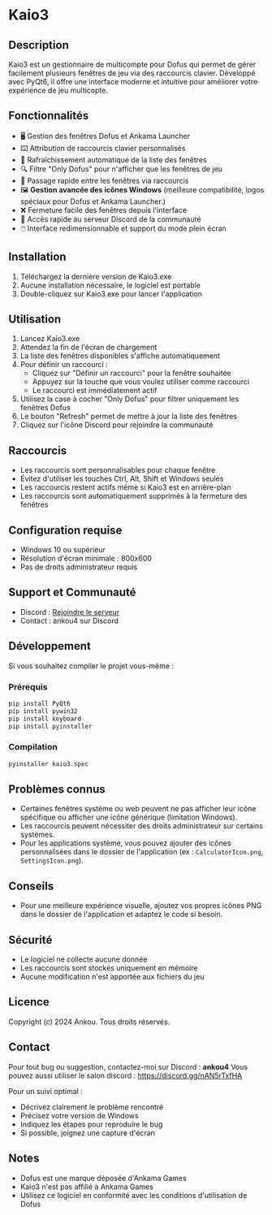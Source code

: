 # Kaio3

## Description
Kaio3 est un gestionnaire de multicompte pour Dofus qui permet de gérer facilement plusieurs fenêtres de jeu via des raccourcis clavier. Développé avec PyQt6, il offre une interface moderne et intuitive pour améliorer votre expérience de jeu multicopte.

## Fonctionnalités
- 🖥️ Gestion des fenêtres Dofus et Ankama Launcher
- ⌨️ Attribution de raccourcis clavier personnalisés
- 🔄 Rafraîchissement automatique de la liste des fenêtres
- 🔍 Filtre "Only Dofus" pour n'afficher que les fenêtres de jeu
- 🎯 Passage rapide entre les fenêtres via raccourcis
- 🖼️ **Gestion avancée des icônes Windows** (meilleure compatibilité, logos spéciaux pour Dofus et Ankama Launcher.)
- ❌ Fermeture facile des fenêtres depuis l'interface
- 💬 Accès rapide au serveur Discord de la communauté
- 🖱️ Interface redimensionnable et support du mode plein écran

## Installation
1. Téléchargez la dernière version de Kaio3.exe
2. Aucune installation nécessaire, le logiciel est portable
3. Double-cliquez sur Kaio3.exe pour lancer l'application

## Utilisation
1. Lancez Kaio3.exe
2. Attendez la fin de l'écran de chargement
3. La liste des fenêtres disponibles s'affiche automatiquement
4. Pour définir un raccourci :
   - Cliquez sur "Définir un raccourci" pour la fenêtre souhaitée
   - Appuyez sur la touche que vous voulez utiliser comme raccourci
   - Le raccourci est immédiatement actif
5. Utilisez la case à cocher "Only Dofus" pour filtrer uniquement les fenêtres Dofus
6. Le bouton "Refresh" permet de mettre à jour la liste des fenêtres
7. Cliquez sur l'icône Discord pour rejoindre la communauté

## Raccourcis
- Les raccourcis sont personnalisables pour chaque fenêtre
- Évitez d'utiliser les touches Ctrl, Alt, Shift et Windows seules
- Les raccourcis restent actifs même si Kaio3 est en arrière-plan
- Les raccourcis sont automatiquement supprimés à la fermeture des fenêtres

## Configuration requise
- Windows 10 ou supérieur
- Résolution d'écran minimale : 800x600
- Pas de droits administrateur requis

## Support et Communauté
- Discord : [Rejoindre le serveur](https://discord.gg/nAN5rTxfHA)
- Contact : ankou4 sur Discord

## Développement
Si vous souhaitez compiler le projet vous-même :

### Prérequis
```bash
pip install PyQt6
pip install pywin32
pip install keyboard
pip install pyinstaller
```

### Compilation
```bash
pyinstaller kaio3.spec
```

## Problèmes connus
- Certaines fenêtres système ou web peuvent ne pas afficher leur icône spécifique ou afficher une icône générique (limitation Windows).
- Les raccourcis peuvent nécessiter des droits administrateur sur certains systèmes.
- Pour les applications système, vous pouvez ajouter des icônes personnalisées dans le dossier de l'application (ex : `CalculatorIcon.png`, `SettingsIcon.png`).

## Conseils
- Pour une meilleure expérience visuelle, ajoutez vos propres icônes PNG dans le dossier de l'application et adaptez le code si besoin.

## Sécurité
- Le logiciel ne collecte aucune donnée
- Les raccourcis sont stockés uniquement en mémoire
- Aucune modification n'est apportée aux fichiers du jeu

## Licence
Copyright (c) 2024 Ankou. Tous droits réservés.

## Contact
Pour tout bug ou suggestion, contactez-moi sur Discord : **ankou4**
Vous pouvez aussi utiliser le salon discord : https://discord.gg/nAN5rTxfHA

Pour un suivi optimal :
- Décrivez clairement le problème rencontré
- Précisez votre version de Windows
- Indiquez les étapes pour reproduire le bug
- Si possible, joignez une capture d'écran

## Notes
- Dofus est une marque déposée d'Ankama Games
- Kaio3 n'est pas affilié à Ankama Games
- Utilisez ce logiciel en conformité avec les conditions d'utilisation de Dofus 
